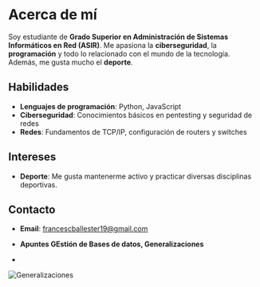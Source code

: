 # Acerca de mí

Soy estudiante de **Grado Superior en Administración de Sistemas Informáticos en Red (ASIR)**. Me apasiona la **ciberseguridad**, la **programación** y todo lo relacionado con el mundo de la tecnología. Además, me gusta mucho el **deporte**.

## Habilidades

- **Lenguajes de programación**: Python, JavaScript
- **Ciberseguridad**: Conocimientos básicos en pentesting y seguridad de redes
- **Redes**: Fundamentos de TCP/IP, configuración de routers y switches

## Intereses

- **Deporte**: Me gusta mantenerme activo y practicar diversas disciplinas deportivas.
  
## Contacto

- **Email**: [francescballester19@gmail.com](mailto:francescballester19@gmail.com)

- **Apuntes GEstión de Bases de datos, Generalizaciones**
- 
![Generalizaciones](/img/capturageneralizaciones.png "Generalizaciones")
